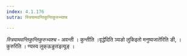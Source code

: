 ```yaml
---
index: 4.1.176
sutra: स्त्रियामवन्तिकुन्तिकुरुभ्यश्च

---
```

_स्त्रियामवन्तिकुन्तिकुरुभ्यश्च_ - अवन्ती । कुन्तीति ।वृद्धे॑दिति ञ्यङो लुकिइतो मनुष्यजाते॑रिति ङी, । कुरुरिति । ण्यस्य लुक्ऊङुतः॑इत्यूङ् ।